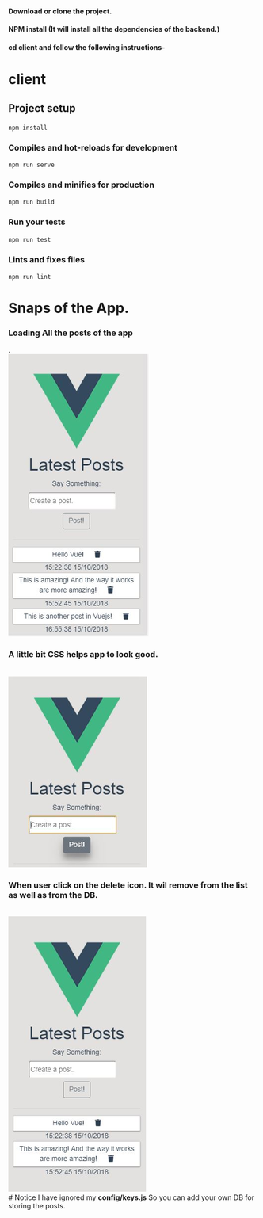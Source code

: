 <h4>Download or clone the project.</h4>

<h4>NPM install (It will install all the dependencies of the backend.)</h4>

<h4>cd client and follow the following instructions-</h4>

# client
## Project setup
```
npm install
```
### Compiles and hot-reloads for development
```
npm run serve
```
### Compiles and minifies for production
```
npm run build
```
### Run your tests
```
npm run test
```
### Lints and fixes files
```
npm run lint
```
# Snaps of the App. 
<h3>Loading All the posts of the app</h3>.<br/>
<img src="./client/snaps/1.JPG"><br/>
<h3>A little bit CSS helps app to look good.</h3><br/>
<img src="./client/snaps/2.JPG"><br/>
<h3>When user click on the delete icon. It wil remove from the list as well as from the DB.</h3><br/>
<img src="./client/snaps/3.JPG"><br/>
# Notice
I have ignored my <strong>config/keys.js</strong> So you can add your own DB for storing the posts.
